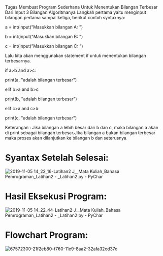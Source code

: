 Tugas Membuat Program Sederhana Untuk Menentukan Bilangan Terbesar Dari Input 3 Bilangan
Algoritmanya
Langkah pertama yaitu menginput bilangan pertama sampai ketiga, berikut contoh syntaxnya:

a = int(input("Masukkan bilangan A: ")

b = int(input("Masukkan bilangan B: ")

c = int(input("Masukkan bilangan C: ")

Lalu kita akan menggunakan statement if untuk menentukan bilangan terbesarnya.

if a>b and a>c:

print(a, "adalah bilangan terbesar")

elif b>a and b>c

print(b, "adalah bilangan terbesar")

elif c>a and c>b

print(c, "adalah bilangan terbesar")

Keterangan : Jika bilangan a lebih besar dari b dan c, maka bilangan a akan di print sebagai bilangan terbesar.Jika
bilangan a bukan bilangan terbesar maka proses akan dilanjutkan ke bilangan b dan seterusnya.

# Syantax Setelah Selesai:

![2019-11-05 14_22_16-Latihan2  J__Mata Kuliah_Bahasa Pemrograman_Latihan2  -  _Latihan2 py - PyChar](https://user-images.githubusercontent.com/56252129/68188028-cc79d280-ffda-11e9-922c-bf89a9127437.png)

# Hasil Eksekusi Program:

![2019-11-05 14_22_44-Latihan2  J__Mata Kuliah_Bahasa Pemrograman_Latihan2  -  _Latihan2 py - PyChar](https://user-images.githubusercontent.com/56252129/68188269-5a55bd80-ffdb-11e9-8e75-806328f38254.png)

# Flowchart Program:

![67572300-21f2eb80-f760-11e9-8aa2-32afa32cd37c](https://user-images.githubusercontent.com/56252129/68188392-99840e80-ffdb-11e9-88c4-2ae8649eed0d.png)
